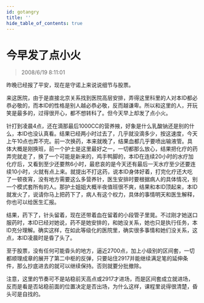 ```yaml
---
id: gotangry 
title: ''
hide_table_of_contents: true
---
```


# 今早发了点小火

> 2008/6/19 8:11:01

<div style={{color: '#990000', fontWeight: '500', fontSize: '18px'}}>

昨晚已经报了平安，现在是守诺上来说说细节与股票。

 

来这医院，由于是直接北京关系找到医院高层安排，弄得这里科里的人对本ID都必恭必敬的，而本ID的性格是别人越必恭必敬，反而越谦卑。所以和这里的人，开玩笑是最多的，过得很开心，都不想转科了。但今天早上却发了点小火。

 

针打到凌晨4点，还在滴那最后1000CC的营养掖，好象是什么乳酸钠还是别的什么，本ID也没认真看。结果已经两小时过去了，几乎就没滴多少，按这速度，今天上午10点也弄不完。前一次换药，本来就晚了，结果血都几乎要喷出输液管。具体大概是刚换班，前一个护士是这里最好之一，一切都那么放心，结果把化疗的药弄完就走了，换了一个可能是新来的，鸡手鸭脚的，本ID在连续20小时的水疗加化疗后，又看到至少还要熬6小时，最悲哀的是今天还有最后一天水疗至少还要连续10小时，火就有点上来。就提出不打这药，说本ID身体好着，打完化疗还大吃了一顿夜宵，没有地方需要这么多营养针，医生安排时要根据病人的具体情况，别一个模式套所有的人。那护士姐姐大概半夜值班很不爽，结果和本ID顶起来，本ID就发火了，说请你马上把药下了，病人有这个权力，具体的事情明天和医生解释，你也可以给医生汇报。

 

结果，药下了，针头留着，现在还带着血在留着的小段管子里晃。不过刚才她送口服药时，本ID已经对她说，药不是她安排的，和她没关系，她也只是执行任务，本ID充分理解。确实这样，在如此等级化的医院里，确实很多事情和她们没关系，这点，本ID凌晨时是昏了头了。

</div>

<div style={{color: '#666600', fontWeight: '500', fontSize: '18px'}}>

至于股票，没有任何可能昏头的地方，逼近2700点，加上小级别的区间套，一切都顺理成章的展开了第二中枢的反弹，只要站住2917并能继续满足笔的延伸条件，那么抄底进去的就可以继续保持。否则就要分批撤除。

 

注意，这里的节奏可不是站稳前天高点或2917才进场，而是区间套成立就进场，反而是看是否站稳前面的位置决定是否出场，为什么这样，课程里说得很清楚，昏头可是自找的。

</div>
